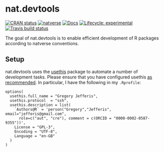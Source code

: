 # nat.devtools

<!-- badges: start -->
[![CRAN status](https://www.r-pkg.org/badges/version/nat.devtools)](https://CRAN.R-project.org/package=nat.devtools)
[![natverse](https://img.shields.io/badge/natverse-Part%20of%20the%20natverse-a241b6)](https://natverse.github.io)
[![Docs](https://img.shields.io/badge/docs-100%25-brightgreen.svg)](https://jefferis.github.io/nat.devtools/reference/)
[![Lifecycle: experimental](https://img.shields.io/badge/lifecycle-experimental-orange.svg)](https://www.tidyverse.org/lifecycle/#experimental)
[![Travis build status](https://travis-ci.org/jefferis/nat.devtools.svg?branch=master)](https://travis-ci.org/jefferis/nat.devtools)
<!-- badges: end -->

The goal of nat.devtools is to enable efficient development of R packages according
to natverse conventions.

## Setup

nat.devtools uses the [usethis](https://usethis.r-lib.org/) package 
to automate a number of development tasks. Please ensure that you have configured
usethis [as recommended](https://usethis.r-lib.org/articles/articles/usethis-setup.html).
In particular, I have the following in my `.Rprofile`:

```
options(
  usethis.full_name = "Gregory Jefferis",
  usethis.protocol  = "ssh",
  usethis.description = list(
    `Authors@R` = 'person("Gregory","Jefferis", email="jefferis@gmail.com", 
      role=c("aut", "cre"), comment = c(ORCID = "0000-0002-0587-9355"))',
    License = "GPL-3",
    Encoding = "UTF-8",
    Language = "en-GB"
  )
)
```
